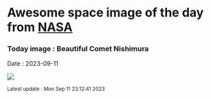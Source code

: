 
# Awesome space image of the day from [NASA](https://api.nasa.gov/)

### Today image : Beautiful Comet Nishimura
Date : 2023-09-11

![](https://apod.nasa.gov/apod/image/2309/BeautNishimura_Horalek_960.jpg)

<small>Latest update : Mon Sep 11 23:12:41 2023</small>
        